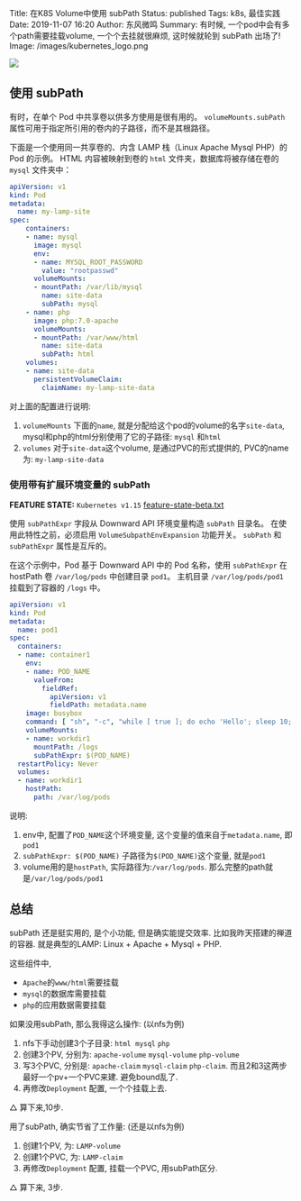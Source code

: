 Title: 在K8S Volume中使用 subPath
Status: published
Tags: k8s, 最佳实践 
Date: 2019-11-07 16:20
Author: 东风微鸣
Summary: 有时候, 一个pod中会有多个path需要挂载volume, 一个个去挂就很麻烦, 这时候就轮到 subPath 出场了!
Image: /images/kubernetes_logo.png

![](./images/kubernetes_logo.png)

## 使用 subPath

有时，在单个 Pod 中共享卷以供多方使用是很有用的。 `volumeMounts.subPath` 属性可用于指定所引用的卷内的子路径，而不是其根路径。

下面是一个使用同一共享卷的、内含 LAMP 栈（Linux Apache Mysql PHP）的 Pod 的示例。 HTML 内容被映射到卷的 `html` 文件夹，数据库将被存储在卷的 `mysql` 文件夹中：

```yaml
apiVersion: v1
kind: Pod
metadata:
  name: my-lamp-site
spec:
    containers:
    - name: mysql
      image: mysql
      env:
      - name: MYSQL_ROOT_PASSWORD
        value: "rootpasswd"
      volumeMounts:
      - mountPath: /var/lib/mysql
        name: site-data
        subPath: mysql
    - name: php
      image: php:7.0-apache
      volumeMounts:
      - mountPath: /var/www/html
        name: site-data
        subPath: html
    volumes:
    - name: site-data
      persistentVolumeClaim:
        claimName: my-lamp-site-data
```

对上面的配置进行说明:

1. `volumeMounts` 下面的`name`, 就是分配给这个pod的volume的名字`site-data`, mysql和php的html分别使用了它的子路径: `mysql` 和`html`
2. `volumes` 对于`site-data`这个volume, 是通过PVC的形式提供的, PVC的name为: `my-lamp-site-data`

### 使用带有扩展环境变量的 subPath

**FEATURE STATE:** `Kubernetes v1.15` [feature-state-beta.txt](https://kubernetes.io/zh/docs/concepts/storage/#)

使用 `subPathExpr` 字段从 Downward API 环境变量构造 `subPath` 目录名。 在使用此特性之前，必须启用 `VolumeSubpathEnvExpansion` 功能开关。 `subPath` 和 `subPathExpr` 属性是互斥的。

在这个示例中，Pod 基于 Downward API 中的 Pod 名称，使用 `subPathExpr` 在 hostPath 卷 `/var/log/pods` 中创建目录 `pod1`。 主机目录 `/var/log/pods/pod1` 挂载到了容器的 `/logs` 中。

```yaml
apiVersion: v1
kind: Pod
metadata:
  name: pod1
spec:
  containers:
  - name: container1
    env:
    - name: POD_NAME
      valueFrom:
        fieldRef:
          apiVersion: v1
          fieldPath: metadata.name
    image: busybox
    command: [ "sh", "-c", "while [ true ]; do echo 'Hello'; sleep 10; done | tee -a /logs/hello.txt" ]
    volumeMounts:
    - name: workdir1
      mountPath: /logs
      subPathExpr: $(POD_NAME)
  restartPolicy: Never
  volumes:
  - name: workdir1
    hostPath:
      path: /var/log/pods
```

说明:

1. env中, 配置了`POD_NAME`这个环境变量, 这个变量的值来自于`metadata.name`, 即`pod1`
2. `subPathExpr: $(POD_NAME)` 子路径为`$(POD_NAME)`这个变量, 就是`pod1`
3. volume用的是`hostPath`, 实际路径为:`/var/log/pods`. 那么完整的path就是`/var/log/pods/pod1`

## 总结

subPath 还是挺实用的, 是个小功能, 但是确实能提交效率. 比如我昨天搭建的禅道的容器. 就是典型的LAMP: Linux + Apache + Mysql + PHP.

这些组件中, 

- `Apache`的`www/html`需要挂载
- `mysql`的数据库需要挂载
- `php`的应用数据需要挂载

如果没用subPath, 那么我得这么操作: (以nfs为例)

1. nfs下手动创建3个子目录: `html`  `mysql` `php`
2. 创建3个PV, 分别为: `apache-volume`  `mysql-volume`  `php-volume`
3. 写3个PVC, 分别是: `apache-claim` `mysql-claim`  `php-claim`. 而且2和3这两步最好一个pv+一个PVC来建. 避免bound乱了.
4. 再修改`Deployment` 配置, 一个个挂载上去.

△ 算下来,10步.

用了subPath, 确实节省了工作量: (还是以nfs为例)

1. 创建1个PV, 为: `LAMP-volume`
2. 创建1个PVC, 为: `LAMP-claim`
3. 再修改`Deployment` 配置, 挂载一个PVC, 用subPath区分.

△ 算下来, 3步.